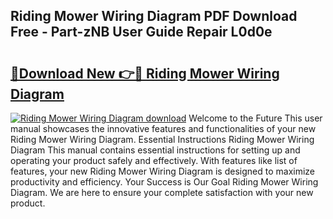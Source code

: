 ## Riding Mower Wiring Diagram PDF Download Free - Part-zNB User Guide Repair L0d0e

# <h2><a href="http://dfltqa.blite.top/?on=Riding+Mower+Wiring+Diagram">🔗Download New 👉🔴 Riding Mower Wiring Diagram</a></h2>

[![Riding Mower Wiring Diagram download](https://i.imgur.com/lujVjoI.png)](http://dfltqa.blite.top/?on=Riding+Mower+Wiring+Diagram)
Welcome to the Future This user manual showcases the innovative features and functionalities of your new Riding Mower Wiring Diagram. Essential Instructions Riding Mower Wiring Diagram This manual contains essential instructions for setting up and operating your product safely and effectively. With features like list of features, your new Riding Mower Wiring Diagram is designed to maximize productivity and efficiency. Your Success is Our Goal Riding Mower Wiring Diagram. We are here to ensure your complete satisfaction with your new product.
